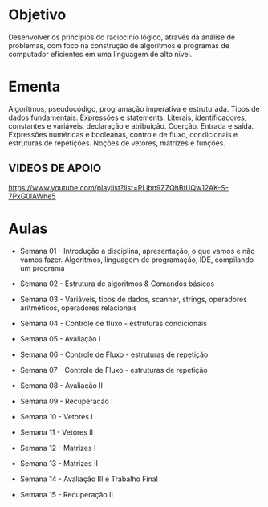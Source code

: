 
# Objetivo
Desenvolver os princípios do raciocínio lógico, através da análise de
problemas, com foco na construção de algoritmos e programas de
computador eficientes em uma linguagem de alto nível.

# Ementa
Algoritmos, pseudocódigo, programação imperativa e estruturada. Tipos
de dados fundamentais. Expressões e statements. Literais,
identificadores, constantes e variáveis, declaração e atribuição. Coerção.
Entrada e saída. Expressões numéricas e booleanas, controle de fluxo,
condicionais e estruturas de repetições. Noções de vetores, matrizes e
funções.

## VIDEOS DE APOIO

https://www.youtube.com/playlist?list=PLjbn9ZZQhBtI1Qw12AK-S-7PxG0lAWhe5

# Aulas

* Semana 01 - Introdução a disciplina, apresentação, o que vamos e não vamos fazer. Algoritmos, linguagem de programação, IDE, compilando um programa

* Semana 02 - Estrutura de algoritmos & Comandos básicos

* Semana 03 - Variáveis, tipos de dados, scanner, strings, operadores aritméticos, operadores relacionais

* Semana 04 - Controle de fluxo - estruturas condicionais

* Semana 05 - Avaliação I

* Semana 06 - Controle de Fluxo - estruturas de repetição

* Semana 07 - Controle de Fluxo - estruturas de repetição

* Semana 08 - Avaliação II

* Semana 09 - Recuperação I

* Semana 10 - Vetores I

* Semana 11 - Vetores II

* Semana 12 - Matrizes I

* Semana 13 - Matrizes II

* Semana 14 - Avaliação III e Trabalho Final

* Semana 15 - Recuperação II
